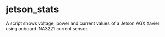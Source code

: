 # jetson_stats
A script shows voltage, power and current values of a Jetson AGX Xavier using onboard INA3221 current sensor.
